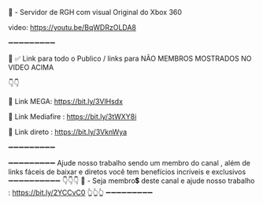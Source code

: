 📌 - Servidor de RGH com visual Original do Xbox 360

video: https://youtu.be/BqWDRzOLDA8

➖➖➖➖➖➖➖➖➖

🔔
✅ Link para todo o Publico / links para NÃO MEMBROS 
MOSTRADOS NO VIDEO ACIMA 

👇👇

🔗 Link MEGA: https://bit.ly/3VlHsdx

🔗 Link Mediafire : https://bit.ly/3tWXY8i

🔗 Link direto : https://bit.ly/3VknWya

➖➖➖➖➖➖➖➖➖


➖➖➖➖➖➖➖➖➖
Ajude nosso trabalho sendo um membro do canal , além de links fáceis de baixar e diretos 
você tem benefícios incríveis e exclusivos 
➖➖➖➖➖➖➖➖➖➖
👇👇👇
📌 - Seja membro💲 deste canal e ajude nosso trabalho :
https://bit.ly/2YCCvC0
👆👆👆
➖➖➖➖➖➖➖➖➖
